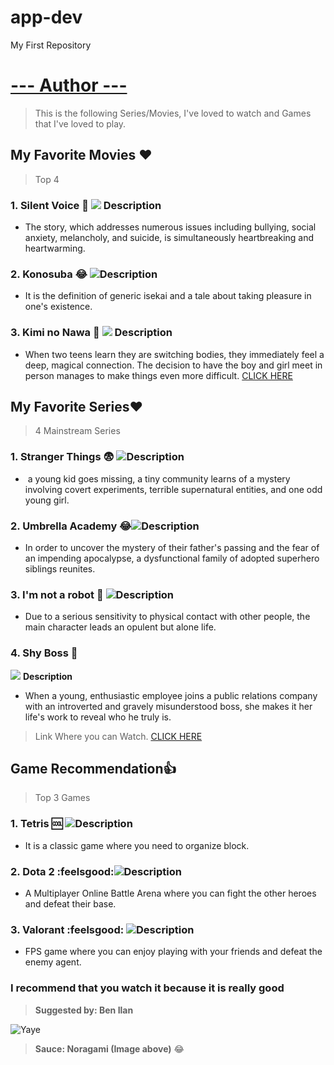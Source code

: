# app-dev
My First Repository

# [--- Author --- ](https://www.instagram.com/benedictnali_/)

> This is the following Series/Movies, I've loved to watch and Games that I've loved to play.

## **My Favorite Movies** ❤️
>Top 4
### 1. **Silent Voice** 🥲  ![](https://wallpaperaccess.com/full/1084610.jpg)    Description 
- The story, which addresses numerous issues including bullying, social anxiety, melancholy, and suicide, is simultaneously heartbreaking and heartwarming.
### 2. **Konosuba** 😂 ![](https://wallpapers.com/images/hd/konosuba-team-5kir4xbh9edsitgp.jpg)Description 
- It is the definition of generic isekai and a tale about taking pleasure in one's existence. 
### 3. **Kimi no Nawa**  🥲 ![](https://wallpaperaccess.com/full/1146484.jpg) Description 
- When two teens learn they are switching bodies, they immediately feel a deep, magical connection. The decision to have the boy and girl meet in person manages to make things even more difficult.
[CLICK HERE](https://www.instagram.com/benedictnali_/)


## **My Favorite Series**❤️
> 4 Mainstream Series 
### 1. **Stranger Things** 😨 ![](https://images.wallpapersden.com/image/download/stranger-things-season-4-poster_bWhtbGeUmZqaraWkpJRmbmdlrWZlbWU.jpg)Description 
-  a young kid goes missing, a tiny community learns of a mystery involving covert experiments, terrible supernatural entities, and one odd young girl.
### 2. **Umbrella Academy** 😂![](https://images3.alphacoders.com/109/thumb-1920-1093025.jpg)Description 
- In order to uncover the mystery of their father's passing and the fear of an impending apocalypse, a dysfunctional family of adopted superhero siblings reunites.
### 3. **I'm not a robot**  🥲  ![](https://www.hellokpop.com/wp-content/uploads/2017/12/main-bg2.jpg)Description 
- Due to a serious sensitivity to physical contact with other people, the main character leads an opulent but alone life.
### 4. **Shy Boss**      🥲          
 ![](https://tigapuluhlimaadegan.files.wordpress.com/2017/04/08.jpg) **Description**
- When a young, enthusiastic employee joins a public relations company with an introverted and gravely misunderstood boss, she makes it her life's work to reveal who he truly is.
>Link Where you can Watch.
>[CLICK HERE](https://www.instagram.com/benedictnali_/)


## **Game Recommendation**👍
> Top 3 Games
### 1. **Tetris** 🆒 ![](https://www.pixelstalk.net/wp-content/uploads/images1/Tetris-Logo-Wallpaper.jpg)Description 
- It is a classic game where you need to organize block.
### 2. **Dota 2** :feelsgood:![](https://wallpaperaccess.com/full/671214.jpg)Description 
- A Multiplayer Online Battle Arena where you can fight the other heroes and defeat their base.
### 3. **Valorant** :feelsgood: ![](https://images.wallpapersden.com/image/download/valorant-gaming-character_bWpqbmaUmZqaraWkpJRnbW1trWZuaWg.jpg)Description 
- FPS game where you can enjoy playing with your friends and defeat the enemy agent.

### **I recommend that you watch it because it is really good**
> **Suggested by: Ben Ilan**

![ Yaye ](https://i.pinimg.com/originals/cb/37/db/cb37db46255b7995387cf88a284b6561.jpg)
> **Sauce: Noragami (Image above)** :joy:
